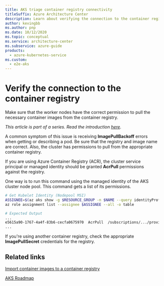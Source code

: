 ```yaml
---
title: AKS triage container registry connectivity
titleSuffix: Azure Architecture Center
description: Learn about verifying the connection to the container registry, as part of a triage step for Azure Kubernetes Service (AKS) clusters.
author: kevingbb
ms.author: pnp
ms.date: 10/12/2020
ms.topic: conceptual
ms.service: architecture-center
ms.subservice: azure-guide
products:
  - azure-kubernetes-service
ms.custom:
  - e2e-aks
---
```


# Verify the connection to the container registry

Make sure that the worker nodes have the correct permission to pull the necessary container images from the container registry.

_This article is part of a series. Read the introduction [here](aks-triage-practices.md)._

A common symptom of this issue is receiving **ImagePullBackoff** errors when getting or describing a pod. Be sure that the registry and image name are correct. Also, the cluster has permissions to pull from the appropriate container registry.

If you are using Azure Container Registry (ACR), the cluster service principal or managed identity should be granted **AcrPull** permissions against the registry.

One way is to run this command using the managed identity of the AKS cluster node pool. This command gets a list of its permissions.

```bash
# Get Kubelet Identity (Nodepool MSI)
ASSIGNEE=$(az aks show -g $RESOURCE_GROUP -n $NAME --query identityProfile.kubeletidentity.clientId -o tsv)
az role assignment list --assignee $ASSIGNEE --all -o table

# Expected Output
...
e5615a90-1767-4a4f-83b6-cecfa0675970  AcrPull  /subscriptions/.../providers/Microsoft.ContainerRegistry/registries/akskhacr
...
```

If you're using another container registry, check the appropriate **ImagePullSecret** credentials for the registry.

## Related links

[Import container images to a container registry](/azure/container-registry/container-registry-import-images)

[AKS Roadmap](https://aka.ms/aks/roadmap)
